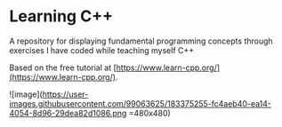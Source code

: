 # Learning C++

A repository for displaying fundamental programming concepts through exercises I have coded while teaching myself C++

Based on the free tutorial at [https://www.learn-cpp.org/](https://www.learn-cpp.org/).


![image](https://user-images.githubusercontent.com/99063625/183375255-fc4aeb40-ea14-4054-8d96-29dea82d1086.png =480x480)
